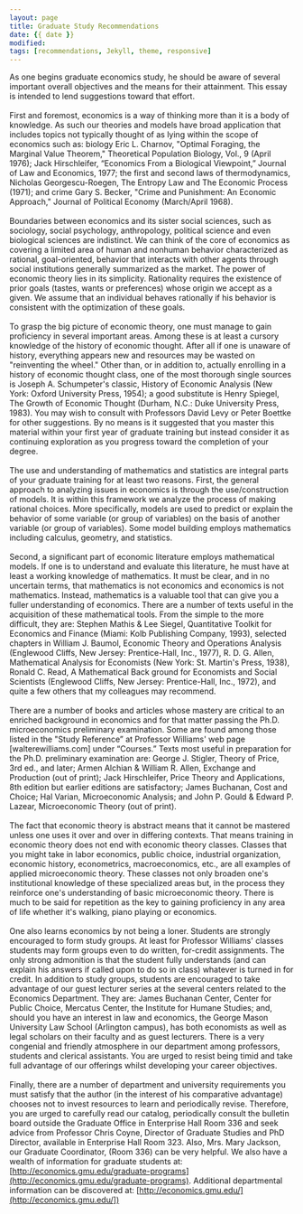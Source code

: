 ```yaml
---
layout: page
title: Graduate Study Recommendations
date: {{ date }}
modified:
tags: [recommendations, Jekyll, theme, responsive]
---
```


As one begins graduate economics study, he should be aware of several important overall objectives and the means for their attainment. This essay is intended to lend suggestions toward that effort.  
<br>
First and foremost, economics is a way of thinking more than it is a body of knowledge. As such our theories and models have broad application that includes topics not typically thought of as lying within the scope of economics such as: biology Eric L. Charnov, "Optimal Foraging, the Marginal Value Theorem," Theoretical Population Biology, Vol., 9 (April 1976); Jack Hirschleifer, “Economics From a Biological Viewpoint,” Journal of Law and Economics, 1977; the first and second laws of thermodynamics, Nicholas Georgescu-Roegen, The Entropy Law and The Economic Process (1971); and crime Gary S. Becker, "Crime and Punishment: An Economic Approach," Journal of Political Economy (March/April 1968).  
<br>
Boundaries between economics and its sister social sciences, such as sociology, social psychology, anthropology, political science and even biological sciences are indistinct. We can think of the core of economics as covering a limited area of human and nonhuman behavior characterized as rational, goal-oriented, behavior that interacts with other agents through social institutions generally summarized as the market. The power of economic theory lies in its simplicity. Rationality requires the existence of prior goals (tastes, wants or preferences) whose origin we accept as a given. We assume that an individual behaves rationally if his behavior is consistent with the optimization of these goals.  
<br>
To grasp the big picture of economic theory, one must manage to gain proficiency in several important areas. Among these is at least a cursory knowledge of the history of economic thought. After all if one is unaware of history, everything appears new and resources may be wasted on "reinventing the wheel." Other than, or in addition to, actually enrolling in a history of economic thought class, one of the most thorough single sources is Joseph A. Schumpeter's classic, History of Economic Analysis (New York: Oxford University Press, 1954); a good substitute is Henry Spiegel, The Growth of Economic Thought (Durham, N.C.: Duke University Press, 1983). You may wish to consult with Professors David Levy or Peter Boettke for other suggestions. By no means is it suggested that you master this material within your first year of graduate training but instead consider it as continuing exploration as you progress toward the completion of your degree.  
<br>
The use and understanding of mathematics and statistics are integral parts of your graduate training for at least two reasons. First, the general approach to analyzing issues in economics is through the use/construction of models. It is within this framework we analyze the process of making rational choices. More specifically, models are used to predict or explain the behavior of some variable (or group of variables) on the basis of another variable (or group of variables). Some model building employs mathematics including calculus, geometry, and statistics.  
<br>
Second, a significant part of economic literature employs mathematical models. If one is to understand and evaluate this literature, he must have at least a working knowledge of mathematics. It must be clear, and in no uncertain terms, that mathematics is not economics and economics is not mathematics. Instead, mathematics is a valuable tool that can give you a fuller understanding of economics. There are a number of texts useful in the acquisition of these mathematical tools. From the simple to the more difficult, they are: Stephen Mathis & Lee Siegel, Quantitative Toolkit for Economics and Finance (Miami: Kolb Publishing Company, 1993), selected chapters in William J. Baumol, Economic Theory and Operations Analysis (Englewood Cliffs, New Jersey: Prentice-Hall, Inc., 1977), R. D. G. Allen, Mathematical Analysis for Economists (New York: St. Martin's Press, 1938), Ronald C. Read, A Mathematical Back ground for Economists and Social Scientists (Englewood Cliffs, New Jersey: Prentice-Hall, Inc., 1972), and quite a few others that my colleagues may recommend.  
<br>
There are a number of books and articles whose mastery are critical to an enriched background in economics and for that matter passing the Ph.D. microeconomics preliminary examination. Some are found among those listed in the "Study Reference” at Professor Williams' web page [walterewilliams.com] under “Courses.” Texts most useful in preparation for the Ph.D. preliminary examination are: George J. Stigler, Theory of Price, 3rd ed., and later; Armen Alchian & William R. Allen, Exchange and Production (out of print); Jack Hirschleifer, Price Theory and Applications, 8th edition but earlier editions are satisfactory; James Buchanan, Cost and Choice; Hal Varian, Microeconomic Analysis; and John P. Gould & Edward P. Lazear, Microeconomic Theory (out of print).  
<br>
The fact that economic theory is abstract means that it cannot be mastered unless one uses it over and over in differing contexts. That means training in economic theory does not end with economic theory classes. Classes that you might take in labor economics, public choice, industrial organization, economic history, econometrics, macroeconomics, etc., are all examples of applied microeconomic theory. These classes not only broaden one's institutional knowledge of these specialized areas but, in the process they reinforce one's understanding of basic microeconomic theory. There is much to be said for repetition as the key to gaining proficiency in any area of life whether it's walking, piano playing or economics.  
<br>
One also learns economics by not being a loner. Students are strongly encouraged to form study groups. At least for Professor Williams' classes students may form groups even to do written, for-credit assignments. The only strong admonition is that the student fully understands (and can explain his answers if called upon to do so in class) whatever is turned in for credit. In addition to study groups, students are encouraged to take advantage of our guest lecturer series at the several centers related to the Economics Department. They are: James Buchanan Center, Center for Public Choice, Mercatus Center, the Institute for Humane Studies; and, should you have an interest in law and economics, the George Mason University Law School (Arlington campus), has both economists as well as legal scholars on their faculty and as guest lecturers. There is a very congenial and friendly atmosphere in our department among professors, students and clerical assistants. You are urged to resist being timid and take full advantage of our offerings whilst developing your career objectives.  
<br>
Finally, there are a number of department and university requirements you must satisfy that the author (in the interest of his comparative advantage) chooses not to invest resources to learn and periodically revise. Therefore, you are urged to carefully read our catalog, periodically consult the bulletin board outside the Graduate Office in Enterprise Hall Room 336 and seek advice from Professor Chris Coyne, Director of Graduate Studies and PhD Director, available in Enterprise Hall Room 323. Also, Mrs. Mary Jackson, our Graduate Coordinator, (Room 336) can be very helpful. We also have a wealth of information for graduate students at: [http://economics.gmu.edu/graduate-programs](http://economics.gmu.edu/graduate-programs). Additional departmental information can be discovered at: [http://economics.gmu.edu/](http://economics.gmu.edu/])  
